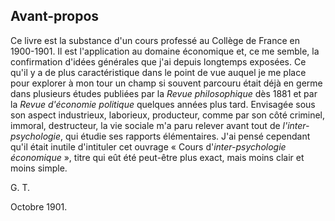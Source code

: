 ## Avant-propos

Ce livre est la substance d'un cours professé au Collège de France en 1900-1901. Il est l'application au domaine économique et, ce me semble, la confirmation d'idées générales que j'ai depuis longtemps exposées. Ce qu'il y a de plus caractéristique dans le point de vue auquel je me place pour explorer à mon tour un champ si souvent parcouru était déjà en germe dans plusieurs études publiées par la _Revue philosophique_ dès 1881 et par la _Revue d'économie politique_ quelques années plus tard. Envisagée sous son aspect industrieux, laborieux, producteur, comme par son côté criminel, immoral, destructeur, la vie sociale m'a paru relever avant tout de _l'inter-psychologie_, qui étudie ses rapports élémentaires. J'ai pensé cependant qu'il était inutile d'intituler cet ouvrage « Cours d'_inter-psychologie économique_ », titre qui eût été peut-être plus exact, mais moins clair et moins simple.

G. T.

Octobre 1901.
